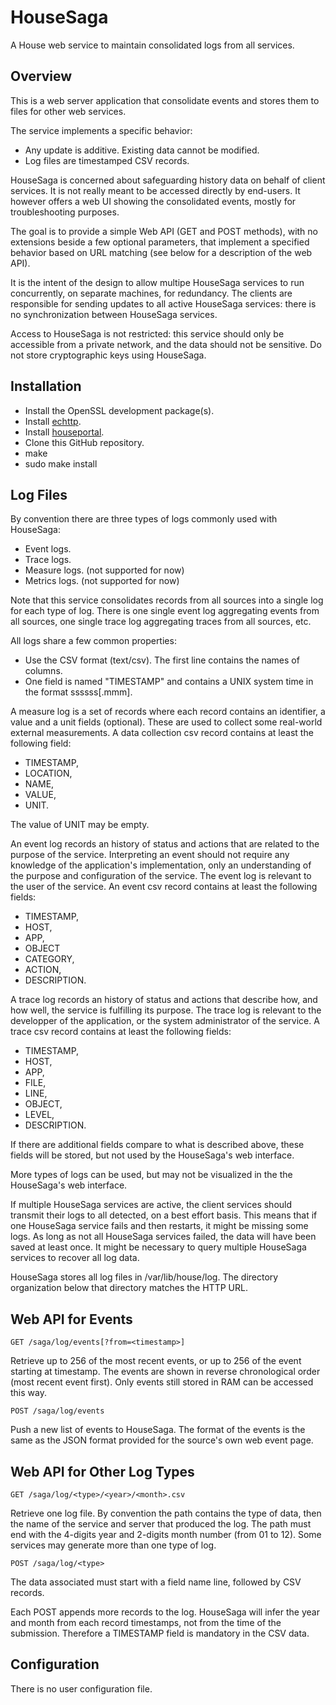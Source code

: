 # HouseSaga
A House web service to maintain consolidated logs from all services.
## Overview
This is a web server application that consolidate events and stores them to
files for other web services.

The service implements a specific behavior:

- Any update is additive. Existing data cannot be modified.
- Log files are timestamped CSV records.

HouseSaga is concerned about safeguarding history data on behalf of client services. It is not really meant to be accessed directly by end-users. It however offers a web UI showing the consolidated events, mostly for troubleshooting purposes.

The goal is to provide a simple Web API (GET and POST methods), with no extensions beside a few optional parameters, that implement a specified behavior based on URL matching (see below for a description of the web API).

It is the intent of the design to allow multipe HouseSaga services to run concurrently, on separate machines, for redundancy. The clients are responsible for sending updates to all active HouseSaga services: there is no synchronization between HouseSaga services.

Access to HouseSaga is not restricted: this service should only be accessible from a private network, and the data should not be sensitive. Do not store cryptographic keys using HouseSaga.

## Installation

* Install the OpenSSL development package(s).
* Install [echttp](https://github.com/pascal-fb-martin/echttp).
* Install [houseportal](https://github.com/pascal-fb-martin/houseportal).
* Clone this GitHub repository.
* make
* sudo make install

## Log Files

By convention there are three types of logs commonly used with HouseSaga:
* Event logs.
* Trace logs.
* Measure logs. (not supported for now)
* Metrics logs. (not supported for now)

Note that this service consolidates records from all sources into a single log for each type of log. There is one single event log aggregating events from all sources, one single trace log aggregating traces from all sources, etc.

All logs share a few common properties:
* Use the CSV format (text/csv). The first line contains the names of columns.
* One field is named "TIMESTAMP" and contains a UNIX system time in the format ssssss[.mmm].

A measure log is a set of records where each record contains an identifier, a value and a unit fields (optional). These are used to collect some real-world external measurements. A data collection csv record contains at least the following field:
- TIMESTAMP,
- LOCATION,
- NAME,
- VALUE,
- UNIT.

The value of UNIT may be empty.

An event log records an history of status and actions that are related to the purpose of the service. Interpreting an event should not require any knowledge of the application's implementation, only an understanding of the purpose and configuration of the service. The event log is relevant to the user of the service. An event csv record contains at least the following fields:
- TIMESTAMP,
- HOST,
- APP,
- OBJECT
- CATEGORY,
- ACTION,
- DESCRIPTION.

A trace log records an history of status and actions that describe how, and how well, the service is fulfilling its purpose. The trace log is relevant to the developper of the application, or the system administrator of the service. A trace csv record contains at least the following fields:
- TIMESTAMP,
- HOST,
- APP,
- FILE,
- LINE,
- OBJECT,
- LEVEL,
- DESCRIPTION.

If there are additional fields compare to what is described above, these fields will be stored, but not used by the HouseSaga's web interface.

More types of logs can be used, but may not be visualized in the the HouseSaga's web interface.

If multiple HouseSaga services are active, the client services should transmit their logs to all detected, on a best effort basis. This means that if one HouseSaga service fails and then restarts, it might be missing some logs. As long as not all HouseSaga services failed, the data will have been saved at least once. It might be necessary to query multiple HouseSaga services to recover all log data.

HouseSaga stores all log files in /var/lib/house/log. The directory organization below that directory matches the HTTP URL.

## Web API for Events

```
GET /saga/log/events[?from=<timestamp>]
```
Retrieve up to 256 of the most recent events, or up to 256 of the event starting at timestamp. The events are shown in reverse chronological order (most recent event first). Only events still stored in RAM can be accessed this way.

```
POST /saga/log/events
```
Push a new list of events to HouseSaga. The format of the events is the same as the JSON format provided for the source's own web event page.

## Web API for Other Log Types

```
GET /saga/log/<type>/<year>/<month>.csv
```

Retrieve one log file. By convention the path contains the type of data, then the name of the service and server that produced the log. The path must end with the 4-digits year and 2-digits month number (from 01 to 12). Some services may generate more than one type of log.

```
POST /saga/log/<type>
```

The data associated must start with a field name line, followed by CSV records.

Each POST appends more records to the log. HouseSaga will infer the year and month from each record timestamps, not from the time of the submission. Therefore a TIMESTAMP field is mandatory in the CSV data.

## Configuration

There is no user configuration file.

